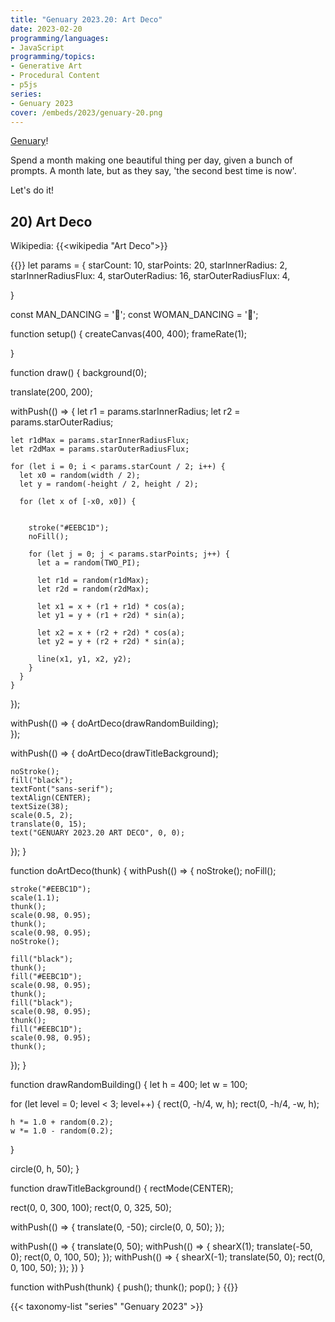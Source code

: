 ```yaml
---
title: "Genuary 2023.20: Art Deco"
date: 2023-02-20
programming/languages:
- JavaScript
programming/topics:
- Generative Art
- Procedural Content
- p5js
series:
- Genuary 2023
cover: /embeds/2023/genuary-20.png
---
```

[Genuary](https://genuary.art/)! 

Spend a month making one beautiful thing per day, given a bunch of prompts. A month late, but as they say, 'the second best time is now'.  

Let's do it!

## 20) Art Deco

Wikipedia: {{<wikipedia "Art Deco">}}

<!--more-->

{{<p5js width="400" height="420">}}
let params = {
  starCount: 10,
  starPoints: 20,
  starInnerRadius: 2,
  starInnerRadiusFlux: 4,
  starOuterRadius: 16,
  starOuterRadiusFlux: 4,
  
}

const MAN_DANCING = '🕺';
const WOMAN_DANCING = '💃';


function setup() {
  createCanvas(400, 400);
  frameRate(1);
  
}

function draw() {
  background(0);
  
  translate(200, 200);

  withPush(() => {
    let r1 = params.starInnerRadius;
    let r2 = params.starOuterRadius;

    let r1dMax = params.starInnerRadiusFlux;
    let r2dMax = params.starOuterRadiusFlux;

    for (let i = 0; i < params.starCount / 2; i++) {
      let x0 = random(width / 2);
      let y = random(-height / 2, height / 2);

      for (let x of [-x0, x0]) {


        stroke("#EEBC1D");
        noFill();

        for (let j = 0; j < params.starPoints; j++) {
          let a = random(TWO_PI);

          let r1d = random(r1dMax);
          let r2d = random(r2dMax);

          let x1 = x + (r1 + r1d) * cos(a);
          let y1 = y + (r1 + r2d) * sin(a);

          let x2 = x + (r2 + r2d) * cos(a);
          let y2 = y + (r2 + r2d) * sin(a);

          line(x1, y1, x2, y2);
        }
      }
    }
  });

  withPush(() => {
    doArtDeco(drawRandomBuilding);    
  });
  
  withPush(() => {
    doArtDeco(drawTitleBackground);

    noStroke();
    fill("black");
    textFont("sans-serif");
    textAlign(CENTER);
    textSize(38);
    scale(0.5, 2);
    translate(0, 15);
    text("GENUARY 2023.20 ART DECO", 0, 0);
  }); 
}

function doArtDeco(thunk) {
  withPush(() => {
    noStroke();
    noFill();
    
    stroke("#EEBC1D");
    scale(1.1);
    thunk();
    scale(0.98, 0.95);
    thunk();
    scale(0.98, 0.95);
    noStroke();
    
    fill("black");
    thunk();
    fill("#EEBC1D");
    scale(0.98, 0.95);
    thunk();
    fill("black");
    scale(0.98, 0.95);
    thunk();
    fill("#EEBC1D");
    scale(0.98, 0.95);
    thunk();
  });
}

function drawRandomBuilding() {
  let h = 400;
  let w = 100;
  
  for (let level = 0; level < 3; level++) {
    rect(0, -h/4, w, h);
    rect(0, -h/4, -w, h);
    
    h *= 1.0 + random(0.2);
    w *= 1.0 - random(0.2);
  }
  
  circle(0, h, 50);
}

function drawTitleBackground() {
  rectMode(CENTER);
  
  rect(0, 0, 300, 100);
  rect(0, 0, 325, 50);
  
  withPush(() => {
    translate(0, -50);
    circle(0, 0, 50);
  });
  
  withPush(() => {
    translate(0, 50);
    withPush(() => {
      shearX(1);
      translate(-50, 0);
      rect(0, 0, 100, 50);
    });
    withPush(() => {
      shearX(-1);
      translate(50, 0);
      rect(0, 0, 100, 50);
    });
  })
}

function withPush(thunk) {
  push();
  thunk();
  pop();
}
{{</p5js>}}

{{< taxonomy-list "series" "Genuary 2023" >}}
